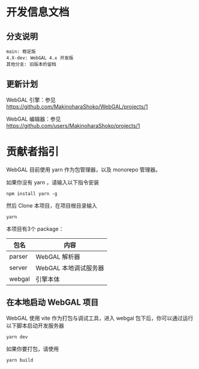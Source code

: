 # 开发信息文档

## 分支说明

```
main: 稳定版
4.X-dev: WebGAL 4.x 开发版
其他分支: 旧版本的留档
```

## 更新计划

WebGAL 引擎：参见 https://github.com/MakinoharaShoko/WebGAL/projects/1

WebGAL 编辑器：参见 https://github.com/users/MakinoharaShoko/projects/1

# 贡献者指引

WebGAL 目前使用 yarn 作为包管理器，以及 monorepo 管理器。

如果你没有 yarn ，请输入以下指令安装

```shell
npm install yarn -g
```

然后 Clone 本项目，在项目根目录输入

```shell
yarn
```

本项目有3个 package：

| 包名   | 内容                  |
| ------ | --------------------- |
| parser | WebGAL 解析器         |
| server | WebGAL 本地调试服务器 |
| webgal | 引擎本体              |

## 在本地启动 WebGAL 项目

WebGAL 使用 vite 作为打包与调试工具，进入 webgal 包下后，你可以通过运行以下脚本启动开发服务器

```shell
yarn dev
```

如果你要打包，请使用

```shell
yarn build
```